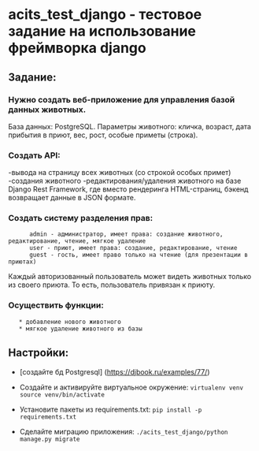 # acits_test_django - тестовое задание на использование фреймворка django

## Задание:
### Нужно создать веб-приложение для управления базой данных животных.
База данных:  PostgreSQL.
Параметры животного: кличка, возраст, дата прибытия в приют, вес, рост, особые приметы (строка).

### Создать API:
-вывода на страницу всех животных (со строкой особых примет)
-создания животного
-редактирования/удаления животного
на базе Django Rest Framework, где вместо рендеринга HTML-страниц, бэкенд возвращает данные в JSON формате.

### Создать систему разделения прав:
          admin - администратор, имеет права: создание животного, редактирование, чтение, мягкое удаление
          user - приют, имеет права: создание, редактирование, чтение
          guest - гость, имеет право только на чтение (для презентации в приютах)
Каждый авторизованный пользователь может видеть животных только из своего приюта. То есть, пользователь привязан к приюту.

### Осуществить функции:
       * добавление нового животного
       * мягкое удаление животного из базы
       
## Настройки:
* [создайте бд Postgresql] (https://djbook.ru/examples/77/)
* Создайте и активируйте виртуальное окружение: 
`virtualenv venv 
source venv/bin/activate`

* Установите пакеты из requirements.txt: 
`pip install -p requirements.txt`

* Сделайте миграцию приложения: 
`./acits_test_django/python manage.py migrate`

